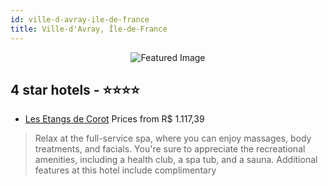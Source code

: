 ```yaml
---
id: ville-d-avray-ile-de-france
title: Ville-d'Avray, Île-de-France
---
```


<center><img src="https://i.travelapi.com/hotels/1000000/1000000/993100/993019/36f58b80_z.jpg" alt="Featured Image" /></center>


##  4 star hotels - ⭐️⭐️⭐️⭐️

-    [Les Etangs de Corot](https://us.hurb.com/hotels/ville-d-avray/les-etangs-de-corot-JNP-JP306500?cmp=18055) Prices from R$ 1.117,39
   > Relax at the full-service spa, where you can enjoy massages, body treatments, and facials. You're sure to appreciate the recreational amenities, including a health club, a spa tub, and a sauna. Additional features at this hotel include complimentary 
